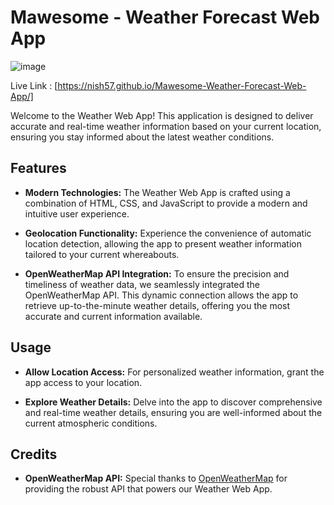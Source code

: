 # Mawesome - Weather Forecast Web App

![image](https://github.com/Nish57/Weather-app/assets/105223628/9be86d37-3d39-4351-b4a8-ed18cac44d4a)

Live Link : [https://nish57.github.io/Mawesome-Weather-Forecast-Web-App/]

Welcome to the Weather Web App! This application is designed to deliver accurate and real-time weather information based on your current location, ensuring you stay informed about the latest weather conditions.

## Features

- **Modern Technologies:** The Weather Web App is crafted using a combination of HTML, CSS, and JavaScript to provide a modern and intuitive user experience.

- **Geolocation Functionality:** Experience the convenience of automatic location detection, allowing the app to present weather information tailored to your current whereabouts.

- **OpenWeatherMap API Integration:** To ensure the precision and timeliness of weather data, we seamlessly integrated the OpenWeatherMap API. This dynamic connection allows the app to retrieve up-to-the-minute weather details, offering you the most accurate and current information available.

## Usage

- **Allow Location Access:** For personalized weather information, grant the app access to your location.
  
- **Explore Weather Details:** Delve into the app to discover comprehensive and real-time weather details, ensuring you are well-informed about the current atmospheric conditions.

## Credits

- **OpenWeatherMap API:** Special thanks to [OpenWeatherMap](https://openweathermap.org/) for providing the robust API that powers our Weather Web App.

